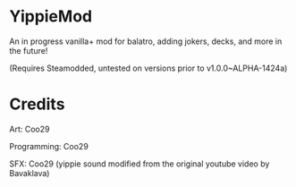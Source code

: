 # YippieMod
An in progress vanilla+ mod for balatro, adding jokers, decks, and more in the future!

(Requires Steamodded, untested on versions prior to v1.0.0~ALPHA-1424a)


# Credits

Art: Coo29

Programming: Coo29

SFX: Coo29 (yippie sound modified from the original youtube video by Bavaklava)